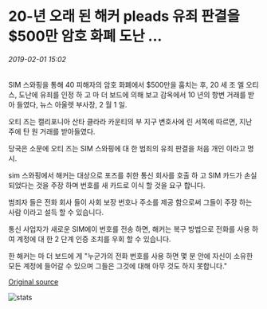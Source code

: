 # 20-년 오래 된 해커 pleads 유죄 판결을 $500만 암호 화폐 도난 ...

###### 2019-02-01 15:02

SIM 스와핑을 통해 40 피해자의 암호 화폐에서 $500만을 훔치는 후, 20 세 조 엘 오티 스, 도난에 유죄를 인정 하 고 마 더 보드에 의해 보고 감옥에서 10 년의 항변 거래를 받아 들였다, 뉴스 아울렛 부사장, 2 월 1 일.

오티 즈는 캘리포니아 산타 클라라 카운티의 부 지구 변호사에 린 서쪽에 따르면, 지난 주에 탄 원 거래를 받아들였다.

당국은 소문에 오티 즈는 SIM 스와핑에 대 한 범죄의 유죄 판결을 처음 개인 이라고 명시.

sim 스와핑에서 해커는 대상으로 포즈를 취한 통신 회사를 호출 하 고 SIM 카드가 손실 되었다는 것을 주장 하며 번호를 새 카드로 이식 할 것을 요구 합니다.

범죄자 들은 전화 회사 들이 사회 보장 번호나 주소를 제공 함으로써 그들이 주장 하는 사람 이라고 설득 할 수 있습니다.

통신 사업자가 새로운 SIM에이 번호를 전송 하면, 해커는 복구 방법으로 전화를 사용 하 여 계정에 대 한 2 단계 인증 조치를 우회 할 수 있습니다.

한 해커는 마 더 보드에 게 "누군가의 전화 번호를 사용 하면 몇 분 안에 자신이 소유한 모든 계정에 들어갈 수 있으며 그들은 그것에 대해 아무 것도 하지 못합니다."

[Original source](https://cointelegraph.com/news/20-year-old-hacker-pleads-guilty-to-5-million-cryptocurrency-theft)

![stats](https://c.statcounter.com/11760860/0/a89fa40b/1/ "stats")